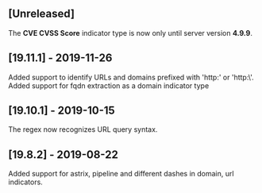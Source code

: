 ## [Unreleased]
The **CVE CVSS Score** indicator type is now only until server version **4.9.9**.

## [19.11.1] - 2019-11-26
Added support to identify URLs and domains prefixed with 'http:' or 'http:\\'.
Added support for fqdn extraction as a domain indicator type

## [19.10.1] - 2019-10-15
The regex now recognizes URL query syntax.

## [19.8.2] - 2019-08-22
Added support for astrix, pipeline and different dashes in domain, url indicators.
